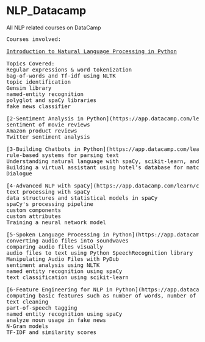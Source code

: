 # NLP_Datacamp
All NLP related courses on DataCamp

<pre>
Courses involved:

<a href="https://app.datacamp.com/learn/courses/introduction-to-natural-language-processing-in-python">Introduction to Natural Language Processing in Python</a>

Topics Covered:
Regular expressions & word tokenization
bag-of-words and Tf-idf using NLTK
topic identification
Gensim library
named-entity recognition
polyglot and spaCy libraries
fake news classifier

[2-Sentiment Analysis in Python](https://app.datacamp.com/learn/courses/sentiment-analysis-in-python)
sentiment of movie reviews
Amazon product reviews
Twitter sentiment analysis  

[3-Building Chatbots in Python](https://app.datacamp.com/learn/courses/building-chatbots-in-python)
rule-based systems for parsing text
Understanding natural language with spaCy, scikit-learn, and rasa NLU
Building a virtual assistant using hotel’s database for matching results.
Dialogue 

[4-Advanced NLP with spaCy](https://app.datacamp.com/learn/courses/advanced-nlp-with-spacy)
text processing with spaCy
data structures and statistical models in spaCy
spaCy's processing pipeline
custom components
custom attributes
Training a neural network model

[5-Spoken Language Processing in Python](https://app.datacamp.com/learn/courses/spoken-language-processing-in-python)
converting audio files into soundwaves 
comparing audio files visually
audio files to text using Python SpeechRecognition library 
Manipulating Audio Files with PyDub
sentiment analysis using NLTK
named entity recognition using spaCy
text classification using scikit-learn

[6-Feature Engineering for NLP in Python](https://app.datacamp.com/learn/courses/feature-engineering-for-nlp-in-python)
computing basic features such as number of words, number of characters, average word length and number of special characters
text cleaning
part-of-speech tagging
named entity recognition using spaCy
analyze noun usage in fake news
N-Gram models
TF-IDF and similarity scores
</pre>
